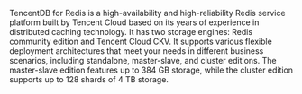 ﻿TencentDB for Redis is a high-availability and high-reliability Redis service platform built by Tencent Cloud based on its years of experience in distributed caching technology. It has two storage engines: Redis community edition and Tencent Cloud CKV. It supports various flexible deployment architectures that meet your needs in different business scenarios, including standalone, master-slave, and cluster editions. The master-slave edition features up to 384 GB storage, while the cluster edition supports up to 128 shards of 4 TB storage.
